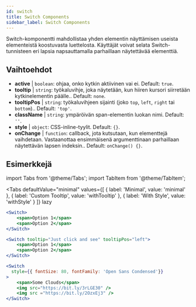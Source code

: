 ```yaml
---
id: switch
title: Switch Components
sidebar_label: Switch Components
---
```


Switch-komponentti mahdollistaa yhden elementin näyttämisen useista elementeistä koostuvasta luettelosta. Käyttäjät voivat selata Switch-tunnisteen eri lapsia napsauttamalla parhaillaan näytettävää elementtiä.

## Vaihtoehdot

* __active__ | `boolean`: ohjaa, onko kytkin aktiivinen vai ei. Default: `true`.
* __tooltip__ | `string`: työkaluvihje, joka näytetään, kun hiiren kursori siirretään kytkinelementin päälle.. Default: `none`.
* __tooltipPos__ | `string`: työkaluvihjeen sijainti (joko `top`, `left`, `right` tai `bottom`).. Default: `'top'`.
* __className__ | `string`: ympäröivän span-elementin luokan nimi. Default: `''`.
* __style__ | `object`: CSS-inline-tyylit. Default: `{}`.
* __onChange__ | `function`: callback, jota kutsutaan, kun elementtejä vaihdetaan. Vastaanottaa ensimmäisenä argumenttinaan parhaillaan näytettävän lapsen indeksin.. Default: `onChange() {}`.


## Esimerkkejä

import Tabs from '@theme/Tabs';
import TabItem from '@theme/TabItem';

<Tabs
    defaultValue="minimal"
    values={[
        { label: 'Minimal', value: 'minimal' },
        { label: 'Custom Tooltip', value: 'withTooltip' },
        { label: 'With Style', value: 'withStyle' }
    ]}
    lazy
>

<TabItem value="minimal">

```jsx live
<Switch>
    <span>Option 1</span>
    <span>Option 2</span>
</Switch>
```

</TabItem>

<TabItem value="withTooltip">

```jsx live
<Switch tooltip="Just click and see" tooltipPos="left">
    <span>Option 1</span>
    <span>Option 2</span>
</Switch>
```

</TabItem>

<TabItem value="withStyle">

```jsx live
<Switch  
  style={{ fontSize: 80, fontFamily: 'Open Sans Condensed'}} 
>
    <span>Some Clouds</span>
    <img src="https://bit.ly/3rLGE30" />
    <img src ="https://bit.ly/2OzxEj3" />
</Switch>
```

</TabItem>

</Tabs>
